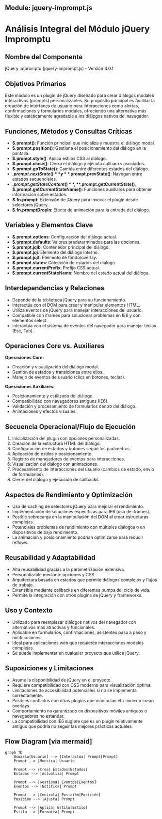 ## Module: jquery-imprompt.js

# Análisis Integral del Módulo jQuery Impromptu

## Nombre del Componente
jQuery Impromptu (jquery-imprompt.js) - Versión 4.0.1

## Objetivos Primarios
Este módulo es un plugin de jQuery diseñado para crear diálogos modales interactivos (prompts) personalizables. Su propósito principal es facilitar la creación de interfaces de usuario para interacciones como alertas, confirmaciones y formularios modales, ofreciendo una alternativa más flexible y estéticamente agradable a los diálogos nativos del navegador.

## Funciones, Métodos y Consultas Críticas
- **$.prompt()**: Función principal que inicializa y muestra el diálogo modal.
- **$.prompt.position()**: Gestiona el posicionamiento del diálogo en la pantalla.
- **$.prompt.style()**: Aplica estilos CSS al diálogo.
- **$.prompt.close()**: Cierra el diálogo y ejecuta callbacks asociados.
- **$.prompt.goToState()**: Cambia entre diferentes estados del diálogo.
- **$.prompt.nextState()** y **$.prompt.prevState()**: Navegan entre estados secuenciales.
- **$.prompt.getStateContent()**, **$.prompt.getCurrentState()**, **$.prompt.getCurrentStateName()**: Funciones auxiliares para obtener información sobre estados.
- **$.fn.prompt**: Extensión de jQuery para invocar el plugin desde selectores jQuery.
- **$.fn.promptDropIn**: Efecto de animación para la entrada del diálogo.

## Variables y Elementos Clave
- **$.prompt.options**: Configuración del diálogo actual.
- **$.prompt.defaults**: Valores predeterminados para las opciones.
- **$.prompt.jqib**: Contenedor principal del diálogo.
- **$.prompt.jqi**: Elemento del diálogo interno.
- **$.prompt.jqif**: Elemento de fondo/overlay.
- **$.prompt.states**: Colección de estados del diálogo.
- **$.prompt.currentPrefix**: Prefijo CSS actual.
- **$.prompt.currentStateName**: Nombre del estado actual del diálogo.

## Interdependencias y Relaciones
- Depende de la biblioteca jQuery para su funcionamiento.
- Interactúa con el DOM para crear y manipular elementos HTML.
- Utiliza eventos de jQuery para manejar interacciones del usuario.
- Compatible con iframes para solucionar problemas en IE6 y con elementos select.
- Interactúa con el sistema de eventos del navegador para manejar teclas (Esc, Tab).

## Operaciones Core vs. Auxiliares
**Operaciones Core:**
- Creación y visualización del diálogo modal.
- Gestión de estados y transiciones entre ellos.
- Manejo de eventos de usuario (clics en botones, teclas).

**Operaciones Auxiliares:**
- Posicionamiento y estilizado del diálogo.
- Compatibilidad con navegadores antiguos (IE6).
- Validación y procesamiento de formularios dentro del diálogo.
- Animaciones y efectos visuales.

## Secuencia Operacional/Flujo de Ejecución
1. Inicialización del plugin con opciones personalizadas.
2. Creación de la estructura HTML del diálogo.
3. Configuración de estados y botones según los parámetros.
4. Aplicación de estilos y posicionamiento.
5. Registro de manejadores de eventos para interacciones.
6. Visualización del diálogo con animaciones.
7. Procesamiento de interacciones del usuario (cambios de estado, envío de formularios).
8. Cierre del diálogo y ejecución de callbacks.

## Aspectos de Rendimiento y Optimización
- Uso de caching de selectores jQuery para mejorar el rendimiento.
- Implementación de soluciones específicas para IE6 (uso de iframes).
- Posible sobrecarga en la manipulación del DOM al crear estructuras complejas.
- Potenciales problemas de rendimiento con múltiples diálogos o en dispositivos de bajo rendimiento.
- La animación y posicionamiento podrían optimizarse para reducir reflows.

## Reusabilidad y Adaptabilidad
- Alta reusabilidad gracias a la parametrización extensiva.
- Personalizable mediante opciones y CSS.
- Arquitectura basada en estados que permite diálogos complejos y flujos de trabajo.
- Extensible mediante callbacks en diferentes puntos del ciclo de vida.
- Permite la integración con otros plugins de jQuery y frameworks.

## Uso y Contexto
- Utilizado para reemplazar diálogos nativos del navegador con alternativas más atractivas y funcionales.
- Aplicable en formularios, confirmaciones, asistentes paso a paso y notificaciones.
- Ideal para aplicaciones web que requieren interacciones modales complejas.
- Se puede implementar en cualquier proyecto que utilice jQuery.

## Suposiciones y Limitaciones
- Asume la disponibilidad de jQuery en el proyecto.
- Requiere compatibilidad con CSS moderno para visualización óptima.
- Limitaciones de accesibilidad potenciales si no se implementa correctamente.
- Posibles conflictos con otros plugins que manipulan el z-index o crean overlays.
- Comportamiento no garantizado en dispositivos móviles antiguos o navegadores no estándar.
- La compatibilidad con IE6 sugiere que es un plugin relativamente antiguo que podría no seguir las mejores prácticas actuales.
## Flow Diagram [via mermaid]
```mermaid
graph TD
    Usuario[Usuario] --> |Interactúa| Prompt[Prompt]
    Prompt --> |Muestra| Usuario
    
    Prompt --> |Crea| Estados[Estados]
    Estados --> |Actualiza| Prompt
    
    Prompt --> |Gestiona| Eventos[Eventos]
    Eventos --> |Notifica| Prompt
    
    Prompt --> |Controla| Posición[Posición]
    Posición --> |Ajusta| Prompt
    
    Prompt --> |Aplica| Estilo[Estilo]
    Estilo --> |Formatea| Prompt
```
